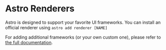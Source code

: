 # Astro Renderers

Astro is designed to support your favorite UI frameworks. You can install an official renderer using `astro add renderer [NAME]`

For adding additional frameworks (or your own custom one), please refer to [the full documentation](https://docs.astro.build/en/reference/renderer-reference/).
